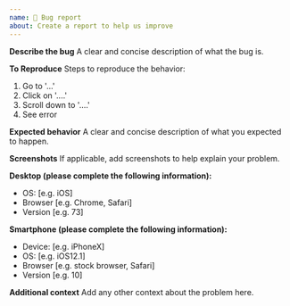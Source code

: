 ```yaml
---
name: 🐛 Bug report
about: Create a report to help us improve
---
```


**Describe the bug**
A clear and concise description of what the bug is.

**To Reproduce**
Steps to reproduce the behavior:

1. Go to '...'
2. Click on '....'
3. Scroll down to '....'
4. See error

**Expected behavior**
A clear and concise description of what you expected to happen.

**Screenshots**
If applicable, add screenshots to help explain your problem.

**Desktop (please complete the following information):**

- OS: [e.g. iOS]
- Browser [e.g. Chrome, Safari]
- Version [e.g. 73]

**Smartphone (please complete the following information):**

- Device: [e.g. iPhoneX]
- OS: [e.g. iOS12.1]
- Browser [e.g. stock browser, Safari]
- Version [e.g. 10]

**Additional context**
Add any other context about the problem here.
